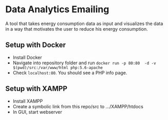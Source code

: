 # Data Analytics Emailing
A tool that takes energy consumption data as input and visualizes the data in a way that motivates the user to reduce his energy consumption.

## Setup with Docker
- Install Docker
- Navigate into repository folder and run `docker run -p 80:80  -d -v $(pwd)/src:/var/www/html php:5.6-apache`
- Check `localhost:80`. You should see a PHP info page.

## Setup with XAMPP
- Install XAMPP
- Create a symbolic link from this repo/src to .../XAMPP/htdocs
- In GUI, start webserver
